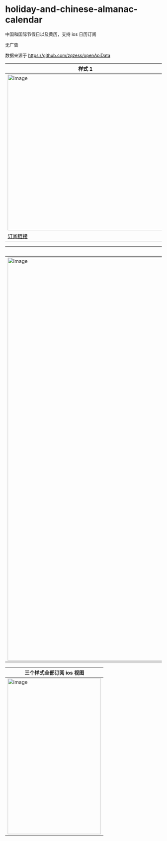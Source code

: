 # holiday-and-chinese-almanac-calendar
中国和国际节假日以及黄历，支持 ios 日历订阅

无广告

数据来源于 https://github.com/zqzess/openApiData

|样式 1|样式 2|样式 3|
| -- | -- | -- |
|<img height="500" alt="image" src="https://github.com/zqzess/holiday-and-chinese-almanac-calendar/assets/54464797/40968414-3e33-478e-8f3f-139defa01974">|<img height="500" alt="image" src="https://github.com/zqzess/holiday-and-chinese-almanac-calendar/assets/54464797/62335490-e0c4-4f6f-9508-b880c26374f9">|<img height="500" alt="image" src="https://github.com/zqzess/holiday-and-chinese-almanac-calendar/assets/54464797/91989760-f4ec-48d2-b5d1-06ca536e8b1d">|
|[订阅链接](https://raw.githubusercontent.com/zqzess/holiday-and-chinese-almanac-calendar/main/holidays_calendar.ics)|[订阅链接](https://raw.githubusercontent.com/zqzess/holiday-and-chinese-almanac-calendar/main/holidays_calendar_2.ics)|[订阅链接](https://raw.githubusercontent.com/zqzess/holiday-and-chinese-almanac-calendar/main/holidays_calendar_3.ics)|


|三个样式全部订阅 mac 视图|
|--|
|<img width="1294" alt="image" src="https://github.com/zqzess/holiday-and-chinese-almanac-calendar/assets/54464797/58a13a29-0ce3-49ed-a51e-b53a720a8a4e">|


|三个样式全部订阅 ios 视图|
|--|
|<img height="500" width="300" alt="image" src="https://github.com/zqzess/holiday-and-chinese-almanac-calendar/assets/54464797/7878a60e-cdaa-4b33-9d76-e4224fa8e5bc">|

